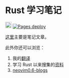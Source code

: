 # Rust 学习笔记

[<img alt="github" src="https://img.shields.io/github/license/zjp-CN/rust-note?color=blue" height="20">](https://github.com/zjp-CN/rust-note)
[![Pages deploy](https://github.com/zjp-CN/rust-note/actions/workflows/pages.yml/badge.svg)](https://github.com/zjp-CN/rust-note/actions/workflows/pages.yml)

[这里](https://github.com/zjp-CN/rust-note)主要是笔记文章。

此外你还可以浏览：
1. 我的[翻译](https://zjp-cn.github.io/translations)
2. 学习 Rust 以来搜集的[资料](https://www.yuque.com/zhoujiping/programming/rust-materials)
3. [neovim0.6-blogs](https://zjp-cn.github.io/neovim0.6-blogs)


